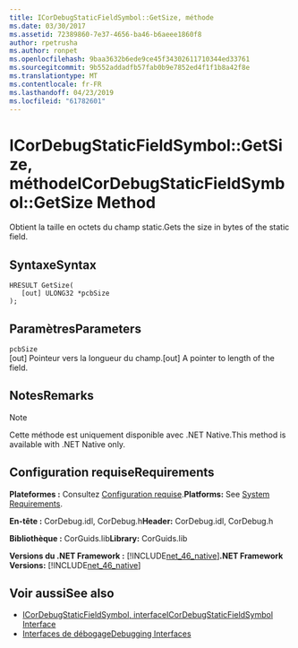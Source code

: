 ```yaml
---
title: ICorDebugStaticFieldSymbol::GetSize, méthode
ms.date: 03/30/2017
ms.assetid: 72389860-7e37-4656-ba46-b6aeee1860f8
author: rpetrusha
ms.author: ronpet
ms.openlocfilehash: 9baa3632b6ede9ce45f34302611710344ed33761
ms.sourcegitcommit: 9b552addadfb57fab0b9e7852ed4f1f1b8a42f8e
ms.translationtype: MT
ms.contentlocale: fr-FR
ms.lasthandoff: 04/23/2019
ms.locfileid: "61782601"
---
```

# <a name="icordebugstaticfieldsymbolgetsize-method"></a><span data-ttu-id="91038-102">ICorDebugStaticFieldSymbol::GetSize, méthode</span><span class="sxs-lookup"><span data-stu-id="91038-102">ICorDebugStaticFieldSymbol::GetSize Method</span></span>
<span data-ttu-id="91038-103">Obtient la taille en octets du champ static.</span><span class="sxs-lookup"><span data-stu-id="91038-103">Gets the size in bytes of the static field.</span></span>  
  
## <a name="syntax"></a><span data-ttu-id="91038-104">Syntaxe</span><span class="sxs-lookup"><span data-stu-id="91038-104">Syntax</span></span>  
  
```  
HRESULT GetSize(  
   [out] ULONG32 *pcbSize  
);  
```  
  
## <a name="parameters"></a><span data-ttu-id="91038-105">Paramètres</span><span class="sxs-lookup"><span data-stu-id="91038-105">Parameters</span></span>  
 `pcbSize`  
 <span data-ttu-id="91038-106">[out] Pointeur vers la longueur du champ.</span><span class="sxs-lookup"><span data-stu-id="91038-106">[out] A pointer to length of the field.</span></span>  
  
## <a name="remarks"></a><span data-ttu-id="91038-107">Notes</span><span class="sxs-lookup"><span data-stu-id="91038-107">Remarks</span></span>  
  
> [!NOTE]
>  <span data-ttu-id="91038-108">Cette méthode est uniquement disponible avec .NET Native.</span><span class="sxs-lookup"><span data-stu-id="91038-108">This method is available with .NET Native only.</span></span>  
  
## <a name="requirements"></a><span data-ttu-id="91038-109">Configuration requise</span><span class="sxs-lookup"><span data-stu-id="91038-109">Requirements</span></span>  
 <span data-ttu-id="91038-110">**Plateformes :** Consultez [Configuration requise](../../../../docs/framework/get-started/system-requirements.md).</span><span class="sxs-lookup"><span data-stu-id="91038-110">**Platforms:** See [System Requirements](../../../../docs/framework/get-started/system-requirements.md).</span></span>  
  
 <span data-ttu-id="91038-111">**En-tête :** CorDebug.idl, CorDebug.h</span><span class="sxs-lookup"><span data-stu-id="91038-111">**Header:** CorDebug.idl, CorDebug.h</span></span>  
  
 <span data-ttu-id="91038-112">**Bibliothèque :** CorGuids.lib</span><span class="sxs-lookup"><span data-stu-id="91038-112">**Library:** CorGuids.lib</span></span>  
  
 <span data-ttu-id="91038-113">**Versions du .NET Framework :** [!INCLUDE[net_46_native](../../../../includes/net-46-native-md.md)]</span><span class="sxs-lookup"><span data-stu-id="91038-113">**.NET Framework Versions:** [!INCLUDE[net_46_native](../../../../includes/net-46-native-md.md)]</span></span>  
  
## <a name="see-also"></a><span data-ttu-id="91038-114">Voir aussi</span><span class="sxs-lookup"><span data-stu-id="91038-114">See also</span></span>

- [<span data-ttu-id="91038-115">ICorDebugStaticFieldSymbol, interface</span><span class="sxs-lookup"><span data-stu-id="91038-115">ICorDebugStaticFieldSymbol Interface</span></span>](../../../../docs/framework/unmanaged-api/debugging/icordebugstaticfieldsymbol-interface.md)
- [<span data-ttu-id="91038-116">Interfaces de débogage</span><span class="sxs-lookup"><span data-stu-id="91038-116">Debugging Interfaces</span></span>](../../../../docs/framework/unmanaged-api/debugging/debugging-interfaces.md)
